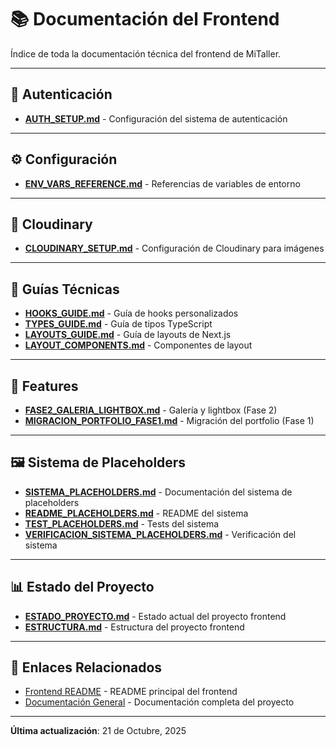 # 📚 Documentación del Frontend

Índice de toda la documentación técnica del frontend de MiTaller.

---

## 🔐 Autenticación

- [**AUTH_SETUP.md**](./auth/AUTH_SETUP.md) - Configuración del sistema de autenticación

---

## ⚙️ Configuración

- [**ENV_VARS_REFERENCE.md**](./config/ENV_VARS_REFERENCE.md) - Referencias de variables de entorno

---

## 📸 Cloudinary

- [**CLOUDINARY_SETUP.md**](./cloudinary/CLOUDINARY_SETUP.md) - Configuración de Cloudinary para imágenes

---

## 📖 Guías Técnicas

- [**HOOKS_GUIDE.md**](./guides/HOOKS_GUIDE.md) - Guía de hooks personalizados
- [**TYPES_GUIDE.md**](./guides/TYPES_GUIDE.md) - Guía de tipos TypeScript
- [**LAYOUTS_GUIDE.md**](./guides/LAYOUTS_GUIDE.md) - Guía de layouts de Next.js
- [**LAYOUT_COMPONENTS.md**](./guides/LAYOUT_COMPONENTS.md) - Componentes de layout

---

## 🎨 Features

- [**FASE2_GALERIA_LIGHTBOX.md**](./features/FASE2_GALERIA_LIGHTBOX.md) - Galería y lightbox (Fase 2)
- [**MIGRACION_PORTFOLIO_FASE1.md**](./features/MIGRACION_PORTFOLIO_FASE1.md) - Migración del portfolio (Fase 1)

---

## 🖼️ Sistema de Placeholders

- [**SISTEMA_PLACEHOLDERS.md**](./placeholders/SISTEMA_PLACEHOLDERS.md) - Documentación del sistema de placeholders
- [**README_PLACEHOLDERS.md**](./placeholders/README_PLACEHOLDERS.md) - README del sistema
- [**TEST_PLACEHOLDERS.md**](./placeholders/TEST_PLACEHOLDERS.md) - Tests del sistema
- [**VERIFICACION_SISTEMA_PLACEHOLDERS.md**](./placeholders/VERIFICACION_SISTEMA_PLACEHOLDERS.md) - Verificación del sistema

---

## 📊 Estado del Proyecto

- [**ESTADO_PROYECTO.md**](./project/ESTADO_PROYECTO.md) - Estado actual del proyecto frontend
- [**ESTRUCTURA.md**](./project/ESTRUCTURA.md) - Estructura del proyecto frontend

---

## 📁 Enlaces Relacionados

- [Frontend README](../README.md) - README principal del frontend
- [Documentación General](../../docs/README.md) - Documentación completa del proyecto

---

**Última actualización**: 21 de Octubre, 2025

